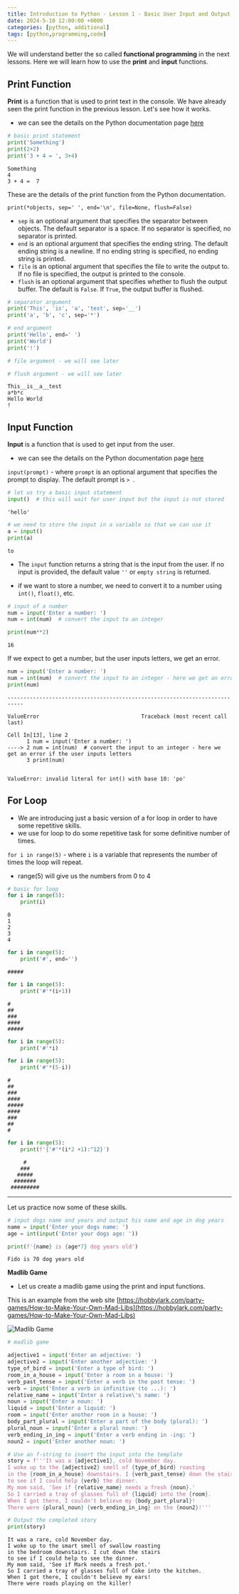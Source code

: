 ```yaml
---
title: Introduction to Python - Lesson 1 - Basic User Input and Output Functions
date: 2024-5-10 12:00:00 +0000
categories: [python, additional]
tags: [python,programming,code]
---
```



We will understand better the so called **functional programming** in the next lessons. Here we will learn how to use the **print** and **input** functions.

## Print Function

**Print** is a function that is used to print text in the console. We have already seen the print function in the previous lesson. Let's see how it works.

- we can see the details on the Python documentation page [here](https://docs.python.org/3/library/functions.html#print)


```python
# basic print statement
print('Something')
print(2+2)
print('3 + 4 = ', 3+4)
```

    Something
    4
    3 + 4 =  7


These are the details of the print function from the Python documentation.

`print(*objects, sep=' ', end='\n', file=None, flush=False)`

- `sep` is an optional argument that specifies the separator between objects. The default separator is a space. If no separator is specified, no separator is printed.
- `end` is an optional argument that specifies the ending string. The default ending string is a newline. If no ending string is specified, no ending string is printed.
- `file` is an optional argument that specifies the file to write the output to. If no file is specified, the output is printed to the console.
- `flush` is an optional argument that specifies whether to flush the output buffer. The default is `False`. If `True`, the output buffer is flushed.



```python
# separator argument
print('This', 'is', 'a', 'test', sep='__')
print('a', 'b', 'c', sep='*')

# end argument
print('Hello', end=' ')
print('World')
print('!')

# file argument - we will see later

# flush argument - we will see later
```

    This__is__a__test
    a*b*c
    Hello World
    !


## Input Function

**Input** is a function that is used to get input from the user.

- we can see the details on the Python documentation page [here](https://docs.python.org/3/library/functions.html#input)

`input(prompt)` - where `prompt` is an optional argument that specifies the prompt to display. The default prompt is `> `.


```python
# let us try a basic input statement
input()  # this will wait for user input but the input is not stored
```




    'hello'




```python
# we need to store the input in a variable so that we can use it
a = input()
print(a)
```

    to


- The `input` function returns a string that is the input from the user. If no input is provided, the default value `''` or `empty string` is returned.

- if we want to store a number, we need to convert it to a number using `int()`, `float()`, etc.


```python
# input of a number
num = input('Enter a number: ')
num = int(num)  # convert the input to an integer

print(num**2)
```

    16


If we expect to get a number, but the user inputs letters, we get an error.


```python
num = input('Enter a number: ')
num = int(num)  # convert the input to an integer - here we get an error if the user inputs letters
print(num)
```


    ---------------------------------------------------------------------------

    ValueError                                Traceback (most recent call last)

    Cell In[13], line 2
          1 num = input('Enter a number: ')
    ----> 2 num = int(num)  # convert the input to an integer - here we get an error if the user inputs letters
          3 print(num)


    ValueError: invalid literal for int() with base 10: 'po'


## For Loop

- We are introducing just a basic version of a for loop in order to have some repetitive skills.
- we use for loop to do some repetitive task for some definitive number of times.

`for i in range(5)` - where `i` is a variable that represents the number of times the loop will repeat.
- range(5) will give us the numbers from 0 to 4


```python
# basic for loop
for i in range(5):
    print(i)
```

    0
    1
    2
    3
    4



```python
for i in range(5):
    print('#', end='')
```

    #####


```python
for i in range(5):
    print('#'*(i+1))
```

    #
    ##
    ###
    ####
    #####



```python
for i in range(5):
    print('#'*i)

for i in range(5):
    print('#'*(5-i))
```

    
    #
    ##
    ###
    ####
    #####
    ####
    ###
    ##
    #



```python
for i in range(5):
    print(f'{'#'*(i*2 +1):^12}')
```

         #      
        ###     
       #####    
      #######   
     #########  


---

Let us practice now some of these skills.


```python
# input dogs name and years and output his name and age in dog years
name = input('Enter your dogs name: ')
age = int(input('Enter your dogs age: '))

print(f'{name} is {age*7} dog years old')
```

    Fido is 70 dog years old


**Madlib Game**

- Let us create a madlib game using the print and input functions.

This is an example from the web site [https://hobbylark.com/party-games/How-to-Make-Your-Own-Mad-Libs](https://hobbylark.com/party-games/How-to-Make-Your-Own-Mad-Libs)

![Madlib Game](../assets/img/madlib.webp)


```python
# madlib game 

adjective1 = input('Enter an adjective: ')
adjective2 = input('Enter another adjective: ')
type_of_bird = input('Enter a type of bird: ')
room_in_a_house = input('Enter a room in a house: ')
verb_past_tense = input('Enter a verb in the past tense: ')
verb = input('Enter a verb in infinitive (to ...): ')
relative_name = input('Enter a relative\'s name: ')
noun = input('Enter a noun: ')
liquid = input('Enter a liquid: ')
room = input('Enter another room in a house: ')
body_part_plural = input('Enter a part of the body (plural): ')
plural_noun = input('Enter a plural noun: ')
verb_ending_in_ing = input('Enter a verb ending in -ing: ')
noun2 = input('Enter another noun: ')

# Use an f-string to insert the input into the template
story = f'''It was a {adjective1}, cold November day.
I woke up to the {adjective2} smell of {type_of_bird} roasting
in the {room_in_a_house} downstairs. I {verb_past_tense} down the stairs
to see if I could help {verb} the dinner.
My mom said, 'See if {relative_name} needs a fresh {noun}.'
So I carried a tray of glasses full of {liquid} into the {room}.
When I got there, I couldn't believe my {body_part_plural}!
There were {plural_noun} {verb_ending_in_ing} on the {noun2}!'''

# Output the completed story
print(story)

```

    It was a rare, cold November day.
    I woke up to the smart smell of swallow roasting
    in the bedroom downstairs. I cut down the stairs
    to see if I could help to see the dinner.
    My mom said, 'See if Mark needs a fresh pot.'
    So I carried a tray of glasses full of Coke into the kitchen.
    When I got there, I couldn't believe my ears!
    There were roads playing on the killer!



```python

```
